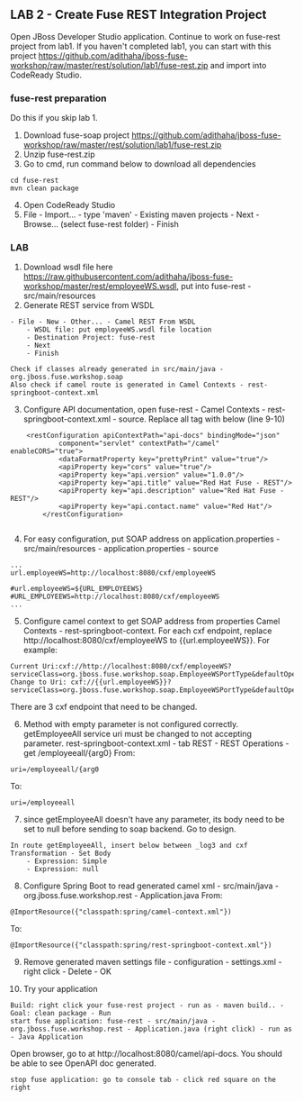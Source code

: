 
## LAB 2 - Create Fuse REST Integration Project

Open JBoss Developer Studio application. Continue to work on fuse-rest project from lab1. If you haven't completed lab1, you can start with this project https://github.com/adithaha/jboss-fuse-workshop/raw/master/rest/solution/lab1/fuse-rest.zip and import into CodeReady Studio.

### fuse-rest preparation

Do this if you skip lab 1.
1. Download fuse-soap project https://github.com/adithaha/jboss-fuse-workshop/raw/master/rest/solution/lab1/fuse-rest.zip
2. Unzip fuse-rest.zip
3. Go to cmd, run command below to download all dependencies
```
cd fuse-rest
mvn clean package
```
4. Open CodeReady Studio
5. File - Import... - type 'maven' - Existing maven projects - Next - Browse... (select fuse-rest folder) - Finish

### LAB

1. Download wsdl file here https://raw.githubusercontent.com/adithaha/jboss-fuse-workshop/master/rest/employeeWS.wsdl, put into fuse-rest - src/main/resources  
2. Generate REST service from WSDL
```
- File - New - Other... - Camel REST From WSDL
	- WSDL file: put employeeWS.wsdl file location
	- Destination Project: fuse-rest
	- Next
	- Finish

Check if classes already generated in src/main/java - org.jboss.fuse.workshop.soap
Also check if camel route is generated in Camel Contexts - rest-springboot-context.xml
```

3. Configure API documentation, open fuse-rest - Camel Contexts - rest-springboot-context.xml - source. Replace all <restConfiguration> tag with below (line 9-10)
```
	<restConfiguration apiContextPath="api-docs" bindingMode="json"
            component="servlet" contextPath="/camel" enableCORS="true">
            <dataFormatProperty key="prettyPrint" value="true"/>
            <apiProperty key="cors" value="true"/>
            <apiProperty key="api.version" value="1.0.0"/>
            <apiProperty key="api.title" value="Red Hat Fuse - REST"/>
            <apiProperty key="api.description" value="Red Hat Fuse - REST"/>
            <apiProperty key="api.contact.name" value="Red Hat"/>
        </restConfiguration>
        
```
4. For easy configuration, put SOAP address on application.properties - src/main/resources - application.properties - source
```
...
url.employeeWS=http://localhost:8080/cxf/employeeWS

#url.employeeWS=${URL_EMPLOYEEWS}
#URL_EMPLOYEEWS=http://localhost:8080/cxf/employeeWS
...
```

5. Configure camel context to get SOAP address from properties Camel Contexts - rest-springboot-context. For each cxf endpoint, replace http://localhost:8080/cxf/employeeWS to {{url.employeeWS}}. For example:
```
Current Uri:cxf://http://localhost:8080/cxf/employeeWS?serviceClass=org.jboss.fuse.workshop.soap.EmployeeWSPortType&defaultOperationName=addEmployee
Change to Uri: cxf://{{url.employeeWS}}?serviceClass=org.jboss.fuse.workshop.soap.EmployeeWSPortType&defaultOperationName=addEmployee
```
There are 3 cxf endpoint that need to be changed.

6. Method with empty parameter is not configured correctly. getEmployeeAll service uri must be changed to not accepting parameter. rest-springboot-context.xml - tab REST - REST Operations - get /employeeall/{arg0}
From:
```
uri=/employeeall/{arg0
```
To:
```
uri=/employeeall
```

7. since getEmployeeAll doesn't have any parameter, its body need to be set to null before sending to soap backend. Go to design.
```
In route getEmployeeAll, insert below between _log3 and cxf
Transformation - Set Body
	- Expression: Simple
	- Expression: null
```

8. Configure Spring Boot to read generated camel xml - src/main/java - org.jboss.fuse.workshop.rest - Application.java
From:
```
@ImportResource({"classpath:spring/camel-context.xml"})
```
To:
```
@ImportResource({"classpath:spring/rest-springboot-context.xml"})
```
9. Remove generated maven settings file - configuration - settings.xml - right click - Delete - OK

10. Try your application
```
Build: right click your fuse-rest project - run as - maven build.. - Goal: clean package - Run
start fuse application: fuse-rest - src/main/java - org.jboss.fuse.workshop.rest - Application.java (right click) - run as - Java Application
```
Open browser, go to at http://localhost:8080/camel/api-docs. You should be able to see OpenAPI doc generated.

```
stop fuse application: go to console tab - click red square on the right
```

